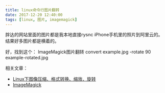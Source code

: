 ```yaml
---
title: linux命令行图片翻转
date: 2017-12-20 12:40:00
tags: [linux, 图片, imagemagick]
---
```

胖达的网站里面的图片都是我本地直接rysnc iPhone手机里的照片到阿里云的。
结果好多图片都是横着的。

好，找到这个：
ImageMagick图片翻转
convert example.jpg -rotate 90 example-rotated.jpg

相关文章：
- [Linux下图像压缩、格式转换、缩放、旋转](http://blog.csdn.net/zrools/article/details/51347471)
- [ImageMagick](https://www.imagemagick.org/script/index.php)